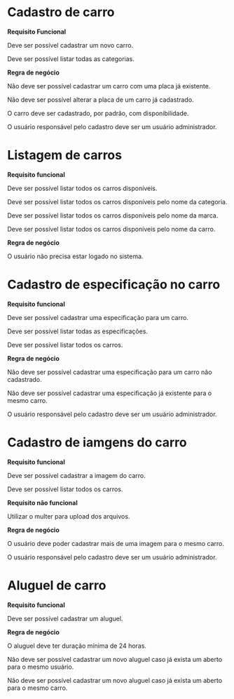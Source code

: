 # Cadastro de carro

**Requisito Funcional**

Deve ser possível cadastrar um novo carro.

Deve ser possível listar todas as categorias.

**Regra de negócio**

Não deve ser possível cadastrar um carro com uma placa já existente.

Não deve ser possível alterar a placa de um carro já cadastrado.

O carro deve ser cadastrado, por padrão, com disponibilidade.

O usuário responsável pelo cadastro deve ser um usuário administrador.


# Listagem de carros

**Requisito funcional**

Deve ser possível listar todos os carros disponíveis.

Deve ser possível listar todos os carros disponíveis pelo nome da categoria.

Deve ser possível listar todos os carros disponíveis pelo nome da marca.

Deve ser possível listar todos os carros disponíveis pelo nome da carro.

**Regra de negócio**

O usuário não precisa estar logado no sistema.


# Cadastro de especificação no carro

**Requisito funcional**

Deve ser possível cadastrar uma especificação para um carro.

Deve ser possível listar todas as especificações.

Deve ser possível listar todos os carros.

**Regra de negócio**

Não deve ser possível cadastrar uma especificação para um carro não cadastrado.

Não deve ser possível cadastrar uma especificação já existente para o mesmo carro.

O usuário responsável pelo cadastro deve ser um usuário administrador.


# Cadastro de iamgens do carro

**Requisito funcional**

Deve ser possível cadastrar a imagem do carro.

Deve ser possível listar todos os carros.

**Requisito não funcional**

Utilizar o multer para upload dos arquivos.

**Regra de negócio**

O usuário deve poder cadastrar mais de uma imagem para o mesmo carro.

O usuário responsável pelo cadastro deve ser um usuário administrador.


# Aluguel de carro

**Requisito funcional**

Deve ser possível cadastrar um aluguel.

**Regra de negócio**

O aluguel deve ter duração mínima de 24 horas.

Não deve ser possível cadastrar um novo aluguel caso já exista um aberto para o mesmo usuário.

Não deve ser possível cadastrar um novo aluguel caso já exista um aberto para o mesmo carro.